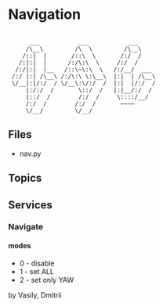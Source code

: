 # Navigation

```

      ___           ___           ___     
     /\__\         /\  \         /\__\    
    /::|  |       /::\  \       /:/  /    
   /:|:|  |      /:/\:\  \     /:/  /     
  /:/|:|  |__   /::\~\:\  \   /:/__/  ___ 
 /:/ |:| /\__\ /:/\:\ \:\__\  |:|  | /\__\
 \/__|:|/:/  / \/__\:\/:/  /  |:|  |/:/  /
     |:/:/  /       \::/  /   |:|__/:/  / 
     |::/  /        /:/  /     \::::/__/  
     /:/  /        /:/  /       ~~~~      
     \/__/         \/__/                  

```

## Files
 * nav.py
## Topics

## Services
### Navigate
#### modes
 * 0 - disable
 * 1 - set ALL
 * 2 - set only YAW

by Vasily, Dmitrii

